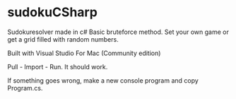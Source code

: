 # sudokuCSharp

Sudokuresolver made in c#
Basic bruteforce method.
Set your own game or get a grid filled with random numbers.

Built with Visual Studio For Mac (Community edition)

Pull - Import - Run. It should work.

If something goes wrong, make a new console program and copy Program.cs.
